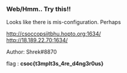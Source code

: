 ### Web/Hmm.. Try this!!
Looks like there is mis-configuration. Perhaps 

http://csoccopsiitbhu.hopto.org:1634/ \
http://18.189.22.70:1634/

Author: Shrek#8870

flag : **csoc\{t3mplt3s_4re_d4ng3r0us}**